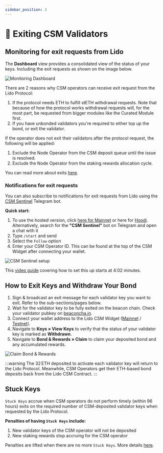```yaml
---
sidebar_position: 3
---
```


# 🚪 Exiting CSM Validators

## Monitoring for exit requests from Lido

The **Dashboard** view  provides a consolidated view of the status of your keys. Including the exit requests as shown on the image below.

![Monitoring Dashboard](/img/csm-guide/exit1-1.png)

There are 2 reasons why CSM operators can receive exit request from the Lido Protocol:
1. If the protocol needs ETH to fulfill stETH withdrawal requests. Note that because of how the protocol works withdrawal requests will, for the most part, be requested from bigger modules like the Curated Module first.
2. If you have unbonded validators you're required to either top up the bond, or exit the validator.

If the operator does not exit their validators after the protocol request, the following will be applied:
1. Exclude the Node Operator from the CSM deposit queue until the issue is resolved.
2. Exclude the Node Operator from the staking rewards allocation cycle.

You can read more about exits [here](/staking-modules/csm/validator-exits).

### Notifications for exit requests

You can also subscribe to notifications for exit requests from Lido using the [CSM Sentinel](https://github.com/skhomuti/csm-sentinel) Telegram bot.

**Quick start:**

1. To use the hosted version, click [here for Mainnet](https://t.me/CSMSentinel_bot) or here for [Hoodi](https://t.me/CSMSentinelHoodi_bot). Alternatively, search for the **"CSM Sentinel"** bot on Telegram and open a chat with it
2. Type `/start` and send
3. Select the `Follow` option
4. Enter your CSM Operator ID. This can be found at the top of the CSM Widget after connecting your wallet.

![CSM Sentinel setup](/img/csm-guide/exit1-2.png)

This [video guide](https://youtu.be/U1RkKnIR3_Y?t=242) covering how to set this up starts at 4:02 minutes.

## How to Exit Keys and Withdraw Your Bond

1. Sign & broadcast an exit message for each validator key you want to exit. Refer to the sub-sections/pages below.
2. Wait for the validator key to be fully exited on the beacon chain. Check your validator pubkey on [beaconcha.in](https://beaconcha.in/).
3. Connect your wallet address to the Lido CSM Widget ([Mainnet](https://csm.lido.fi/) / [Testnet](https://csm.testnet.fi/)).
4. Navigate to **Keys » View Keys** to verify that the status of your validator key is marked as **Withdrawn**.
5. Navigate to **Bond & Rewards » Claim** to claim your deposited bond and any accumulated rewards.

![Claim Bond & Rewards](/img/csm-guide/exit1-3.png)

:::warning
The 32 ETH deposited to activate each validator key will return to the Lido Protocol. Meanwhile, CSM Operators get their ETH-based bond deposits back from the Lido CSM Contract.
:::

## Stuck Keys

`Stuck Keys` accrue when CSM operators do not perform timely (within 96 hours) exits on the required number of CSM-deposited validator keys when requested by the Lido Protocol.

**Penalties of having `Stuck Keys` include:**

1. New validator keys of the CSM operator will not be deposited
2. New staking rewards stop accruing for the CSM operator

Penalties are lifted when there are no more `Stuck Keys`. More details [here](https://operatorportal.lido.fi/modules/community-staking-module#block-0ed61a4c0a5a439bbb4be20e814b4e38).